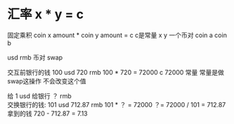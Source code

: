 # 汇率 x * y = c

固定乘积   coin x amount   * coin y amount  =  c   c是常量     x y 一个币对  coin a  coin b

usd   rmb 币对     swap

交互前银行的钱 100 usd   720 rmb       100 * 720 = 72000     c 72000 常量    常量是做swap这操作 不会改变这个值

给 1 usd   给银行      ？ rmb    
交换银行的钱:  101 usd        712.87  rmb   101 * ？ = 72000     ？= 72000 / 101   =  712.87
拿到的钱  720 - 712.87   = 7.13 









